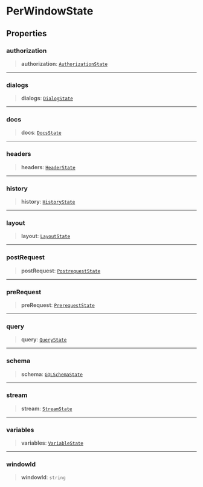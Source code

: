 # PerWindowState

## Properties

### authorization

> **authorization**: [`AuthorizationState`](../../authorization.interface/interfaces/AuthorizationState.md)

***

### dialogs

> **dialogs**: [`DialogState`](../../dialog.interfaces/interfaces/DialogState.md)

***

### docs

> **docs**: [`DocsState`](../../docs.interfaces/interfaces/DocsState.md)

***

### headers

> **headers**: [`HeaderState`](../../header.interfaces/type-aliases/HeaderState.md)

***

### history

> **history**: [`HistoryState`](../../history.interfaces/interfaces/HistoryState.md)

***

### layout

> **layout**: [`LayoutState`](../../layout.interfaces/interfaces/LayoutState.md)

***

### postRequest

> **postRequest**: [`PostrequestState`](../../postrequest.interfaces/interfaces/PostrequestState.md)

***

### preRequest

> **preRequest**: [`PrerequestState`](../../prerequest.interfaces/interfaces/PrerequestState.md)

***

### query

> **query**: [`QueryState`](../../query.interfaces/interfaces/QueryState.md)

***

### schema

> **schema**: [`GQLSchemaState`](../../gql-schema.interfaces/interfaces/GQLSchemaState.md)

***

### stream

> **stream**: [`StreamState`](../../stream.interfaces/interfaces/StreamState.md)

***

### variables

> **variables**: [`VariableState`](../../variable.interfaces/interfaces/VariableState.md)

***

### windowId

> **windowId**: `string`
